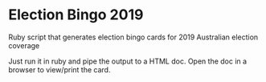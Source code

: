 # Election Bingo 2019
Ruby script that generates election bingo cards for 2019 Australian election coverage

Just run it in ruby and pipe the output to a HTML doc. Open the doc in a browser to view/print the card.
